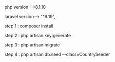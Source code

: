 php  version -->8.1.10

laravel version--> "^9.19",

step 1 : composer install 

step 2 : php artisan key:generate 

step 3 : php artisan migrate 

step 4 : php artisan db:seed --class=CountrySeeder


